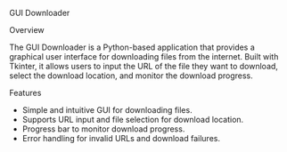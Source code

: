  
 GUI Downloader
  
 Overview

The GUI Downloader is a Python-based application that provides a graphical user interface for downloading files from the internet. 
Built with Tkinter, it allows users to input the URL of the file they want to download, select the download location, and monitor the download progress.
 
   
 
 Features  
 
- Simple and intuitive GUI for downloading files.
- Supports URL input and file selection for download location.
- Progress bar to monitor download progress.
- Error handling for invalid URLs and download failures.
